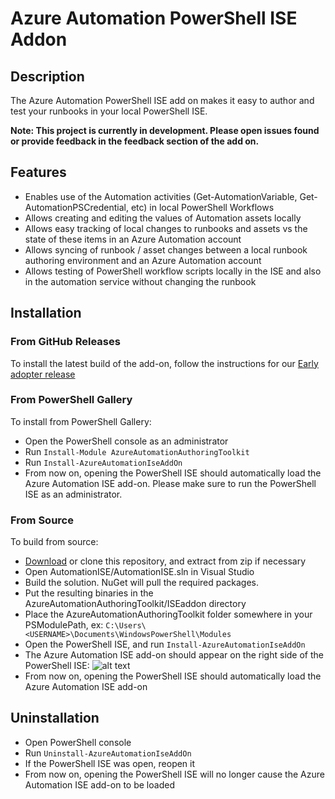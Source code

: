 # Azure Automation PowerShell ISE Addon

## Description

The Azure Automation PowerShell ISE add on makes it easy to author and test your runbooks in your local PowerShell ISE.

**Note: This project is currently in development. Please open issues found or provide feedback in the feedback section of the add on.**

## Features
* Enables use of the Automation activities (Get-AutomationVariable, Get-AutomationPSCredential, etc) in local PowerShell Workflows
* Allows creating and editing the values of Automation assets locally
* Allows easy tracking of local changes to runbooks and assets vs the state of these items in an Azure Automation account
* Allows syncing of runbook / asset changes between a local runbook authoring environment and an Azure Automation account
* Allows testing of PowerShell workflow scripts locally in the ISE and also in the automation service without changing the runbook


## Installation

### From GitHub Releases
To install the latest build of the add-on, follow the instructions for our [Early adopter release](https://github.com/azureautomation/azure-automation-ise-addon/releases/tag/v0.2.2)

### From PowerShell Gallery
To install from PowerShell Gallery:
* Open the PowerShell console as an administrator
* Run `Install-Module AzureAutomationAuthoringToolkit`
* Run `Install-AzureAutomationIseAddOn`
* From now on, opening the PowerShell ISE should automatically load the Azure Automation ISE add-on. Please make sure to run the PowerShell ISE as an administrator.

### From Source
To build from source:
* [Download](https://github.com/azureautomation/azure-automation-ise-addon/archive/master.zip) or clone this repository, and extract from zip if necessary
* Open AutomationISE/AutomationISE.sln in Visual Studio
* Build the solution. NuGet will pull the required packages.
* Put the resulting binaries in the AzureAutomationAuthoringToolkit/ISEaddon directory
* Place the AzureAutomationAuthoringToolkit folder somewhere in your PSModulePath, ex: `C:\Users\<USERNAME>\Documents\WindowsPowerShell\Modules`
* Open the PowerShell ISE, and run `Install-AzureAutomationIseAddOn`
* The Azure Automation ISE add-on should appear on the right side of the PowerShell ISE:
![alt text](https://github.com/azureautomation/azure-automation-ise-addon/blob/master/Screenshots/Automation-Add-On.png " Azure Automation Add-On")
* From now on, opening the PowerShell ISE should automatically load the Azure Automation ISE add-on


## Uninstallation

* Open PowerShell console
* Run `Uninstall-AzureAutomationIseAddOn`
* If the PowerShell ISE was open, reopen it
* From now on, opening the PowerShell ISE will no longer cause the Azure Automation ISE add-on to be loaded
